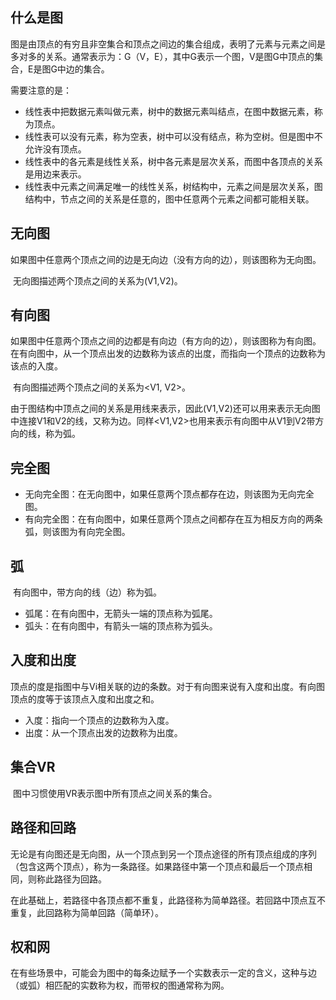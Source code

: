 ## 什么是图

​	图是由顶点的有穷且非空集合和顶点之间边的集合组成，表明了元素与元素之间是多对多的关系。通常表示为：G（V，E），其中G表示一个图，V是图G中顶点的集合，E是图G中边的集合。

需要注意的是：

+ 线性表中把数据元素叫做元素，树中的数据元素叫结点，在图中数据元素，称为顶点。
+ 线性表可以没有元素，称为空表，树中可以没有结点，称为空树。但是图中不允许没有顶点。
+ 线性表中的各元素是线性关系，树中各元素是层次关系，而图中各顶点的关系是用边来表示。
+ 线性表中元素之间满足唯一的线性关系，树结构中，元素之间是层次关系，图结构中，节点之间的关系是任意的，图中任意两个元素之间都可能相关联。

## 无向图

​	如果图中任意两个顶点之间的边是无向边（没有方向的边），则该图称为无向图。

​	无向图描述两个顶点之间的关系为(V1,V2)。

## 有向图

​	如果图中任意两个顶点之间的边都是有向边（有方向的边），则该图称为有向图。在有向图中，从一个顶点出发的边数称为该点的出度，而指向一个顶点的边数称为该点的入度。

​	有向图描述两个顶点之间的关系为<V1, V2>。

由于图结构中顶点之间的关系是用线来表示，因此(V1,V2)还可以用来表示无向图中连接V1和V2的线，又称为边。同样<V1,V2>也用来表示有向图中从V1到V2带方向的线，称为弧。

## 完全图

+ 无向完全图：在无向图中，如果任意两个顶点都存在边，则该图为无向完全图。
+ 有向完全图：在有向图中，如果任意两个顶点之间都存在互为相反方向的两条弧，则该图为有向完全图。

## 弧

​	有向图中，带方向的线（边）称为弧。

+ 弧尾：在有向图中，无箭头一端的顶点称为弧尾。
+ 弧头：在有向图中，有箭头一端的顶点称为弧头。

## 入度和出度

​	顶点的度是指图中与Vi相关联的边的条数。对于有向图来说有入度和出度。有向图顶点的度等于该顶点入度和出度之和。

+ 入度：指向一个顶点的边数称为入度。
+ 出度：从一个顶点出发的边数称为出度。

## 集合VR

​	图中习惯使用VR表示图中所有顶点之间关系的集合。

## 路径和回路

​	无论是有向图还是无向图，从一个顶点到另一个顶点途径的所有顶点组成的序列（包含这两个顶点），称为一条路径。如果路径中第一个顶点和最后一个顶点相同，则称此路径为回路。

​	在此基础上，若路径中各顶点都不重复，此路径称为简单路径。若回路中顶点互不重复，此回路称为简单回路（简单环）。

## 权和网

​	在有些场景中，可能会为图中的每条边赋予一个实数表示一定的含义，这种与边（或弧）相匹配的实数称为权，而带权的图通常称为网。














